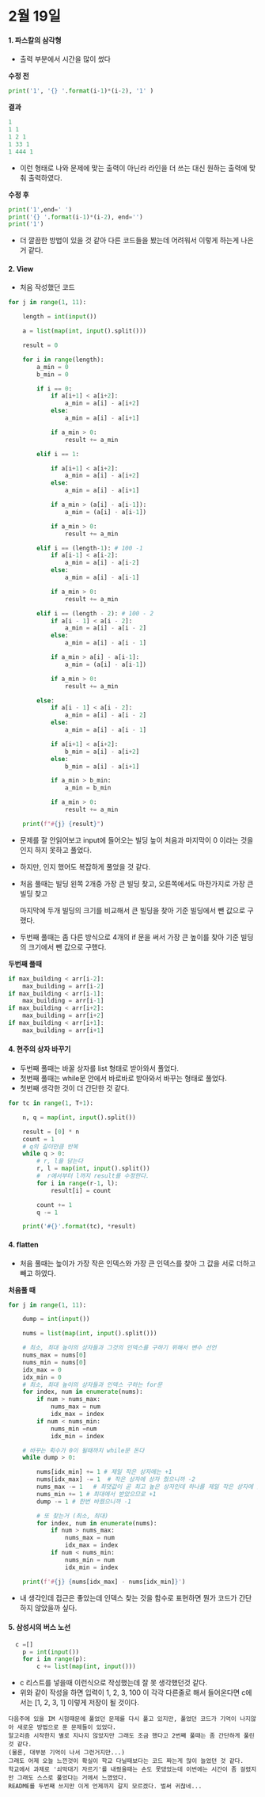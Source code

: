 # 2월 19일

#### 1. 파스칼의 삼각형

- 출력 부분에서 시간을 많이 썼다

**수정 전**

```python
print('1', '{} '.format(i-1)*(i-2), '1' )
```

**결과**

```python
1
1 1
1 2 1
1 33 1
1 444 1
```

- 이런 형태로 나와 문제에 맞는 출력이 아닌라 라인을 더 쓰는 대신 원하는 출력에 맞춰 출력하였다.

**수정 후**

```python
print('1',end=' ')
print('{} '.format(i-1)*(i-2), end='')
print('1')
```

- 더 깔끔한 방법이 있을 것 같아 다른 코드들을 봤는데 어려워서 이렇게 하는게 나은거 같다.



#### 2.  View

- 처음 작성했던 코드

```python
for j in range(1, 11):

    length = int(input())

    a = list(map(int, input().split()))

    result = 0

    for i in range(length):
        a_min = 0
        b_min = 0

        if i == 0:
            if a[i+1] < a[i+2]:
                a_min = a[i] - a[i+2]
            else:
                a_min = a[i] - a[i+1]

            if a_min > 0:
                result += a_min

        elif i == 1:

            if a[i+1] < a[i+2]:
                a_min = a[i] - a[i+2]
            else:
                a_min = a[i] - a[i+1]

            if a_min > (a[i] - a[i-1]):
                a_min = (a[i] - a[i-1])

            if a_min > 0:
                result += a_min

        elif i == (length-1): # 100 -1
            if a[i-1] < a[i-2]:
                a_min = a[i] - a[i-2]
            else:
                a_min = a[i] - a[i-1]

            if a_min > 0:
                result += a_min

        elif i == (length - 2): # 100 - 2
            if a[i - 1] < a[i - 2]:
                a_min = a[i] - a[i - 2]
            else:
                a_min = a[i] - a[i - 1]

            if a_min > a[i] - a[i-1]:
                a_min = (a[i] - a[i-1])

            if a_min > 0:
                result += a_min

        else:
            if a[i - 1] < a[i - 2]:
                a_min = a[i] - a[i - 2]
            else:
                a_min = a[i] - a[i - 1]

            if a[i+1] < a[i+2]:
                b_min = a[i] - a[i+2]
            else:
                b_min = a[i] - a[i+1]

            if a_min > b_min:
                a_min = b_min

            if a_min > 0:
                result += a_min

    print(f"#{j} {result}")
```

- 문제를 잘 안읽어보고 input에 들어오는 빌딩 높이 처음과 마지막이 0 이라는 것을 인지 하지 못하고 풀었다.

- 하지만, 인지 했어도 복잡하게 풀었을 것 같다.

- 처음 풀때는 빌딩 왼쪽 2개중 가장 큰 빌딩 찾고, 오른쪽에서도 마찬가지로 가장 큰 빌딩 찾고

  마지막에 두개 빌딩의 크기를 비교해서 큰 빌딩을 찾아 기준 빌딩에서 뺀 값으로 구랬다.

- 두번째 풀때는 좀 다른 방식으로 4개의 if 문을 써서 가장 큰 높이를 찾아 기준 빌딩의 크기에서 뺀 값으로 구했다.

**두번째 풀때**

```python
if max_building < arr[i-2]:
    max_building = arr[i-2]
if max_building < arr[i-1]:
    max_building = arr[i-1]
if max_building < arr[i+2]:
    max_building = arr[i+2]
if max_building < arr[i+1]:
    max_building = arr[i+1]
```



#### 4. 현주의 상자 바꾸기

- 두번째 풀때는 바꿀 상자를 list 형태로 받아와서 풀었다.
- 첫번째 풀때는 while문 안에서 바로바로 받아와서 바꾸는 형태로 풀었다.
- 첫번째 생각한 것이 더 간단한 것 같다.

```python
for tc in range(1, T+1):

    n, q = map(int, input().split())

    result = [0] * n
    count = 1
    # q의 길이만큼 반복
    while q > 0:
        # r, l을 담는다
        r, l = map(int, input().split())
        #  r에서부터 l까지 result를 수정한다.
        for i in range(r-1, l):
            result[i] = count

        count += 1
        q -= 1

    print('#{}'.format(tc), *result)
```



#### 4.  flatten

- 처음 풀때는 높이가 가장 작은 인덱스와 가장 큰 인덱스를 찾아 그 값을 서로 더하고 빼고 하였다.

**처음풀 때**

```python
for j in range(1, 11):

    dump = int(input())

    nums = list(map(int, input().split()))

    # 최소, 최대 높이의 상자들과 그것의 인덱스를 구하기 위해서 변수 선언
    nums_max = nums[0]
    nums_min = nums[0]
    idx_max = 0
    idx_min = 0
    # 최소, 최대 높이의 상자들과 인덱스 구하는 for문
    for index, num in enumerate(nums):
        if num > nums_max:
            nums_max = num
            idx_max = index
        if num < nums_min:
            nums_min =num
            idx_min = index

    # 바꾸는 획수가 0이 될때까지 while문 돈다
    while dump > 0:

        nums[idx_min] += 1 # 제일 작은 상자에는 +1
        nums[idx_max] -= 1  # 작은 상자에 상자 줬으니까 -2
        nums_max -= 1   # 최댓값이 곧 최고 높은 상자인데 하나를 제일 작은 상자에 줬으므로 최댓값도 줄어든다.
        nums_min += 1 # 최대에서 받았으므로 +1
        dump -= 1 # 한번 바꿨으니까 -1

        # 또 찾는거 (최소, 최대)
        for index, num in enumerate(nums):
            if num > nums_max:
                nums_max = num
                idx_max = index
            if num < nums_min:
                nums_min = num
                idx_min = index

    print(f'#{j} {nums[idx_max] - nums[idx_min]}')
```

- 내 생각인데 접근은 좋았는데 인덱스 찾는 것을 함수로 표현하면 뭔가 코드가 간단하지 않았을까 싶다.



#### 5. 삼성시의 버스 노선

```python
  c =[]
    p = int(input())
    for i in range(p):
        c += list(map(int, input()))
```

- c 리스트를 넣을때 이런식으로 작성했는데 잘 못 생각했던것 같다.
- 위와 같이 작성을 하면 입력이 1, 2, 3, 100 이 각각 다른줄로 해서 들어온다면 c에서는 [1, 2, 3, 1]  이렇게 저장이 될 것이다.









```
다음주에 있을 IM 시험때문에 풀었던 문제를 다시 풀고 있지만, 풀었던 코드가 기억이 나지않아 새로운 방법으로 푼 문제들이 있었다. 
알고리즘 시작한지 별로 지나지 않았지만 그래도 조금 했다고 2번째 풀때는 좀 간단하게 풀린 것 같다. 
(물론, 대부분 기억이 나서 그런거지만...)
그래도 어제 오늘 느낀것이 확실이 학교 다닐때보다는 코드 짜는게 많이 늘었던 것 같다.
학교에서 과제로 '쇠막대기 자르기'를 내줬을때는 손도 못댔었는데 이번에는 시간이 좀 걸렸지만 그래도 스스로 풀었다는 거에서 느꼈었다.
README를 두번째 쓰지만 이게 언제까지 갈지 모르겠다. 벌써 귀찮네...
```
































